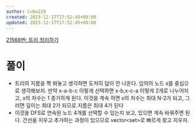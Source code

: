 ```yaml
---
author: Cube219
created: 2023-12-17T17:52:45+09:00
updated: 2023-12-17T17:52:45+09:00
---
```


[21566번: 트리 정리하기](https://www.acmicpc.net/problem/21566)

# 풀이

* 트리의 지름을 쫙 펴놓고 생각하면 도저히 답이 안 나온다. 임의의 노드 x를 중심으로 생각해보자. 만약 x-a-b-c 이렇게 선택하면 x-b,x-c-a 이렇게 2개로 나누어지고, x의 차수는 1 증가하게 된다. 이것을 계속 하면 x의 차수는 최대 N-2가 되고, 그러면 깊이는 최대 2가 되므로 지름은 최대 4가 된다
* 이것을 DFS로 연속된 노드 4개를 선택할 수 있는지 보고, 있으면 계속 바꿔주면 된다. 간선을 지우고 추가하는 과정이 있으므로 vector<set<int>>로 빠르게 찾고 지우자.